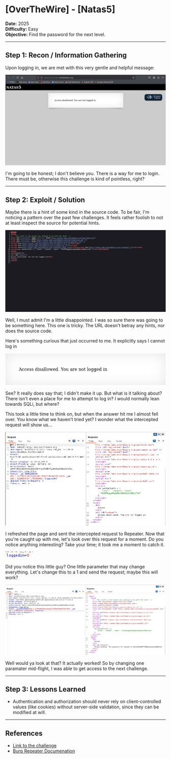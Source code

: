 # [OverTheWire] - [Natas5]

**Date:** 2025  
**Difficulty:** Easy  
**Objective:** Find the password for the next level.

---

## Step 1: Recon / Information Gathering
Upon logging in, we are met with this very gentle and helpful message:

![Screenshot of challenge text](/Assets/Natas5.png)

I'm going to be honest; I don't believe you. There is a way for me to login. There must be, otherwise this challenge is kind of pointless, right?

---

## Step 2: Exploit / Solution

Maybe there is a hint of some kind in the source code. To be fair, I'm noticing a pattern over the past few challenges. It feels rather foolish to not at least inspect the source for potential hints.

![Screenshot of source code](/Assets/Natas5_source.png)

Well, I must admit I'm a little disappointed. I was so sure there was going to be something here. This one is tricky. The URL doesn't betray any hints, nor does the source code. 

Here's something curious that just occurred to me. It explicitly says I cannot log in

![Screenshot of challenge error](/Assets/Natas5_error.png)

See? It really does say that; I didn't make it up. But what is it talking about? There isn't even a place for me to attempt to log in? I would normally lean towards SQLi, but where? 

This took a little time to think on, but when the answer hit me I almost fell over. You know what we haven't tried yet? I wonder what the intercepted request will show us...

![Screenshot of burp request](/Assets/Natas5_burp.png)

I refreshed the page and sent the intercepted request to Repeater. Now that you're caught up with me, let's look over this request for a moment. Do you notice anything interesting? Take your time; it took me a moment to catch it.

![Screenshot of burp request](/Assets/Natas5_not_logged_in.png)

Did you notice this little guy? One little parameter that may change everything. Let's change this to a 1 and send the request; maybe this will work?

![Screenshot of burp request](/Assets/Natas5_logged_in.png)

Well would ya look at that? It actually worked! So by changing one paramater mid-flight, I was able to get access to the next challenge.

---

## Step 3: Lessons Learned
- Authentication and authorization should never rely on client-controlled values (like cookies) without server-side validation, since they can be modified at will.  

---

## References
- [Link to the challenge](https://overthewire.org/wargames/natas/natas5.html)  
- [Burp Repeater Documenation](https://portswigger.net/burp/documentation/desktop/tools/repeater)